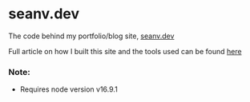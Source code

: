 # seanv.dev

The code behind my portfolio/blog site, [seanv.dev](https://seanv.dev)

Full article on how I built this site and the tools used can be found [here](https://seanv.dev/posts/how-i-made-my-blog)

### Note:

-   Requires node version v16.9.1
